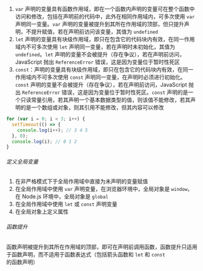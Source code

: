 1. `var` 声明的变量具有函数作用域，即在一个函数内声明的变量可在整个函数中访问和修改，包括在声明前的代码中，此外在相同作用域内，可多次使用 `var` 声明同一变量。`var` 声明的变量被提升到其所在作用域的顶部，但只提升声明，不提升赋值，若在声明前访问该变量，其值为 `undefined`
2. `let` 声明的变量具有块级作用域，即只在包含它的代码块内有效，在同一作用域内不可多次使用 `let` 声明同一变量，若在声明时未初始化，其值为 `undefined`。`let` 声明的变量不会被提升（存在争议），若在声明前访问，JavaScript 抛出 `ReferenceError` 错误，这是因为变量位于暂时性死区
3. `const`：声明的变量具有块级作用域，即只在包含它的代码块内有效，在同一作用域内不可多次使用 `const` 声明同一变量，在声明时必须进行初始化。`const` 声明的变量不会被提升（存在争议），若在声明前访问，JavaScript 抛出 `ReferenceError` 错误，这是因为变量位于暂时性死区。`const` 声明的是一个只读常量引用，若其声明一个基本数据类型的值，则该值不能修改，若其声明的是一个数组或对象，则其引用不能修改，但其内容可以修改

```js
for (var i = 0; i < 3; i++) {
  setTimeout(() => {
    console.log(i++); // 3 4 5
  }, 0);
  console.log(i); // 0 1 2
}
```

###### 定义全局变量

1. 在非严格模式下于全局作用域中直接为未声明的变量赋值
2. 在全局作用域中使用 `var` 声明变量，在浏览器环境中，全局对象是 `window`，在 Node.js 环境中，全局对象是 `global`
3. 在全局作用域中使用 `let` 或 `const` 声明变量
4. 在全局对象上定义属性

###### 函数提升

函数声明被提升到其所在作用域的顶部，即可在声明前调用函数，函数提升只适用于函数声明，而不适用于函数表达式（包括箭头函数和 `let` 和 `const` 的函数声明）